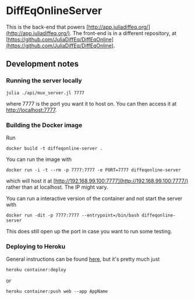 # DiffEqOnlineServer

This is the back-end that powers [http://app.juliadiffeq.org/](http://app.juliadiffeq.org/).  The front-end is in a different repository, at [https://github.com/JuliaDiffEq/DiffEqOnline](https://github.com/JuliaDiffEq/DiffEqOnline).

## Development notes

### Running the server locally

```
julia ./api/mux_server.jl 7777
```

where 7777 is the port you want it to host on. You can then access it at [http://localhost:7777](http://localhost:7777).

### Building the Docker image

Run

```
docker build -t diffeqonline-server .
```

You can run the image with

```
docker run -i -t --rm -p 7777:7777 -e PORT=7777 diffeqonline-server
```

which will host it at [http://192.168.99.100:7777](http://192.168.99.100:7777/) rather than at localhost.  The IP might vary.  

You can run a interactive version of the container and not start the server with

```
docker run -dit -p 7777:7777 --entrypoint=/bin/bash diffeqonline-server
```

This does still open up the port in case you want to run some testing.

### Deploying to Heroku

General instructions can be found [here](https://devcenter.heroku.com/articles/container-registry-and-runtime), but it's pretty much just

```
heroku container:deploy
```

or

```
heroku container:push web --app AppName
```
